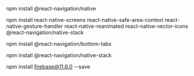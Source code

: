 npm install @react-navigation/native

npm install react-native-screens react-native-safe-area-context react-native-gesture-handler react-native-reanimated react-native-vector-icons @react-navigation/native-stack

npm install @react-navigation/bottom-tabs

npm install @react-navigation/native-stack

npm install firebase@11.6.0 --save
